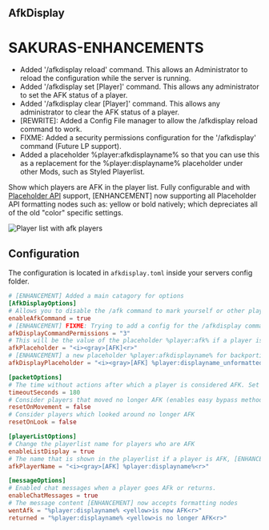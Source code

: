 ## AfkDisplay

# SAKURAS-ENHANCEMENTS
- Added '/afkdisplay reload' command.  This allows an Administrator to reload the configuration while the server is running.
- Added '/afkdisplay set [Player]' command.  This allows any administrator to set the AFK status of a player.
- Added '/afkdisplay clear [Player]' command.  This allows any administrator to clear the AFK status of a player.
- [REWRITE]: Added a Config File manager to allow the /afkdisplay reload command to work.
- FIXME: Added a security permissions configuration for the '/afkdisplay' command (Future LP support).
- Added a placeholder %player:afkdisplayname% so that you can use this as a replacement for the %player:displayname% placeholder under other Mods, such as Styled Playerlist.

Show which players are AFK in the player list. Fully configurable and with [Placeholder API](https://placeholders.pb4.eu/user/general/) support, [ENHANCEMENT] now supporting all Placeholder API formatting nodes such as: yellow or bold natively; which depreciates all of the old "color" specific settings.

![Player list with afk players](https://i.ibb.co/QvcSv1x/list.png)

## Configuration

The configuration is located in `afkdisplay.toml` inside your servers config folder.

```toml
# [ENHANCEMENT] Added a main catagory for options
[AfkDisplayOptions]
# Allows you to disable the /afk command to mark yourself or other players (only for operators) as AFK 
enableAfkCommand = true
# [ENHANCEMENT] FIXME: Trying to add a config for the /afkdisplay command permissions, I will plan to add LP support.
afkDisplayCommandPermissions = "3"
# This will be the value of the placeholder %player:afk% if a player is AFK, [ENHANCEMENT] option now accepts formatting nodes
afkPlaceholder = "<i><gray>[AFK]<r>"
# [ENHANCEMENT] a new placeholder %player:afkdisplayname% for backporting the entire %displayname% for use in other Mods, such as Styled Playerlist
afkDisplayPlaceholder = "<i><gray>[AFK] %player:displayname_unformatted%<r>"

[packetOptions]
# The time without actions after which a player is considered AFK. Set to -1 to disable automatic AFK detection.
timeoutSeconds = 180
# Consider players that moved no longer AFK (enables easy bypass methods like AFK pools)
resetOnMovement = false
# Consider players which looked around no longer AFK
resetOnLook = false

[playerListOptions]
# Change the playerlist name for players who are AFK
enableListDisplay = true
# The name that is shown in the playerlist if a player is AFK, [ENHANCEMENT] now accepts formatting nodes
afkPlayerName = "<i><gray>[AFK] %player:displayname%<r>"

[messageOptions]
# Enabled chat messages when a player goes AFk or returns.
enableChatMessages = true
# The message content [ENHANCEMENT] now accepts formatting nodes
wentAfk = "%player:displayname% <yellow>is now AFK<r>"
returned = "%player:displayname% <yellow>is no longer AFK<r>"
```
